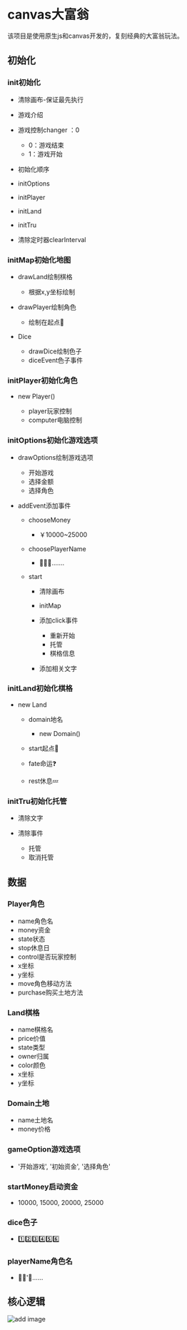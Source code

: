 # canvas大富翁

该项目是使用原生js和canvas开发的，复刻经典的大富翁玩法。

## 初始化

### init初始化

- 清除画布-保证最先执行
- 游戏介绍
- 游戏控制changer ：0

	- 0：游戏结束
	- 1：游戏开始

- 初始化顺序
- initOptions
- initPlayer
- initLand
- initTru
- 清除定时器clearInterval

### initMap初始化地图

- drawLand绘制棋格

	- 根据x,y坐标绘制

- drawPlayer绘制角色

	- 绘制在起点🚩

- Dice

	- drawDice绘制色子
	- diceEvent色子事件

### initPlayer初始化角色

- new Player()

	- player玩家控制
	- computer电脑控制

### initOptions初始化游戏选项

- drawOptions绘制游戏选项

	- 开始游戏
	- 选择金额
	- 选择角色

- addEvent添加事件

	- chooseMoney

		- ￥10000~25000

	- choosePlayerName

		- 👼🧔🤴.......

	- start

		- 清除画布
		- initMap
		- 添加click事件

			- 重新开始
			- 托管
			- 棋格信息

		- 添加相关文字

### initLand初始化棋格

- new Land

	- domain地名

		- new Domain()

	- start起点🚩
	- fate命运❓
	- rest休息💤

### initTru初始化托管

- 清除文字
- 清除事件

	- 托管
	- 取消托管

## 数据

### Player角色

- name角色名
- money资金
- state状态
- stop休息日
- control是否玩家控制
- x坐标
- y坐标
- move角色移动方法
- purchase购买土地方法

### Land棋格

- name棋格名
- price价值
- state类型
- owner归属
- color颜色
- x坐标
- y坐标

### Domain土地

- name土地名
- money价格

### gameOption游戏选项

- '开始游戏', '初始资金', '选择角色'

### startMoney启动资金

- 10000, 15000, 20000, 25000

### dice色子

- 1️⃣2️⃣3️⃣4️⃣5️⃣6️⃣

### playerName角色名

- 👼🧔'🤴......

## 核心逻辑

![add image](https://github.com/luo-h-x/monopoly/img/monopoly.png)